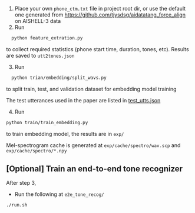 1. Place your own `phone_ctm.txt` file in project root dir, or use the default one generated
   from https://github.com/tjysdsg/aidatatang_force_align on AISHELL-3 data
2. Run

```bash
  python feature_extration.py
```

to collect required statistics (phone start time, duration, tones, etc). Results are saved to `utt2tones.json`

3. Run

```bash
  python trian/embedding/split_wavs.py
```

to split train, test, and validation dataset for embedding model training

The test utterances used in the paper are listed in [test_utts.json](test_utts.json)

4. Run

```bash
python train/train_embedding.py
```

to train embedding model, the results are in `exp/`

Mel-spectrogram cache is generated at `exp/cache/spectro/wav.scp` and `exp/cache/spectro/*.npy`

## [Optional] Train an end-to-end tone recognizer

After step 3,

- Run the following at `e2e_tone_recog/`

```bash
./run.sh
```
